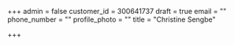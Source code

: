 +++
admin = false
customer_id = 300641737
draft = true
email = ""
phone_number = ""
profile_photo = ""
title = "Christine Sengbe"

+++
